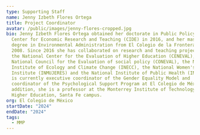 ```yaml
---
type: Supporting Staff
name: Jenny Izbeth Flores Ortega
title: Project Coordinator
avatar: /public/images/jenny-flores-cropped.jpg
bio: Jenny Izbeth Flores Ortega obtained her doctorate in Public Policy from the
  Center for Economic Research and Teaching (CIDE) in 2016, and her master's
  degree in Environmental Administration from El Colegio de la Frontera Norte in
  2008. Since 2016 she has collaborated on research and teaching projects for
  the National Center for the Evaluation of Higher Education (CENEVAL), the
  National Council for the Evaluation of social policy (CONEVAL), the National
  Institute of Ecology and Climate Change (INECC), the National Women's
  Institute (INMUJERES) and the National Institute of Public Health (INSP). She
  is currently executive coordinator of the Gender Equality Model and
  coordinator of the Psychological Support Program at El Colegio de México, in
  addition, she is a professor at the Monterrey Institute of Technology and
  Higher Education, Santa Fe campus.
org: El Colegio de México
startDate: "2024"
endDate: "2024"
tags:
  - MMP
---
```

